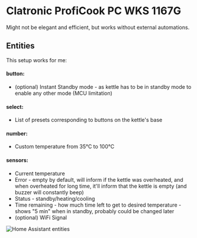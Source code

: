 # Clatronic ProfiCook PC WKS 1167G
Might not be elegant and efficient, but works without external automations.

## Entities
This setup works for me:
#### button:
* (optional) Instant Standby mode - as kettle has to be in standby mode to enable any other mode (MCU limitation)
#### select:
* List of presets corresponding to buttons on the kettle's base
#### number:
* Custom temperature from 35°C to 100°C
#### sensors:
* Current temperature
* Error - empty by default, will inform if the kettle was overheated, and when overheated for long time, it'll inform that the kettle is empty (and buzzer will constantly beep)
* Status - standby/heating/cooling
* Time remaining - how much time left to get to desired temperature - shows "5 min" when in standby, probably could be changed later
* (optional) WiFi Signal

![Home Assistant entities](https://github.com/sliwma/mysmarthome/blob/main/ESPHome%20configs/Clatronic-ProfiCook-PC-WKS-1167G/entities.png?raw=true)